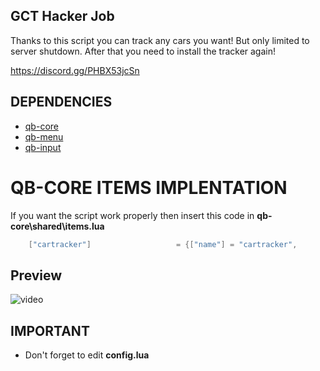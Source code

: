 ## GCT Hacker Job

Thanks to this script you can track any cars you want! But only limited to server shutdown. After that you need to install the tracker again!

https://discord.gg/PHBX53jcSn

## DEPENDENCIES

* [qb-core](https://github.com/qbcore-framework/qb-core)
* [qb-menu](https://github.com/qbcore-framework/qb-menu)
* [qb-input](https://github.com/qbcore-framework/qb-input)

# QB-CORE ITEMS IMPLENTATION

If you want the script work properly then insert this code in **qb-core\shared\items.lua**

```lua
	["cartracker"] 					 = {["name"] = "cartracker", 			  	  	["label"] = "Car Tracker", 				["weight"] = 1000, 		["type"] = "item", 		["image"] = "cartracker.png", 			["unique"] = false, 	["useable"] = true, 	["shouldClose"] = true, ["rare"] = false,   ["combinable"] = nil,   ["description"] = "Car tracker for tracking cars."},
```

## Preview

![video](https://streamable.com/jglrsx)

## IMPORTANT

- Don't forget to edit **config.lua**
